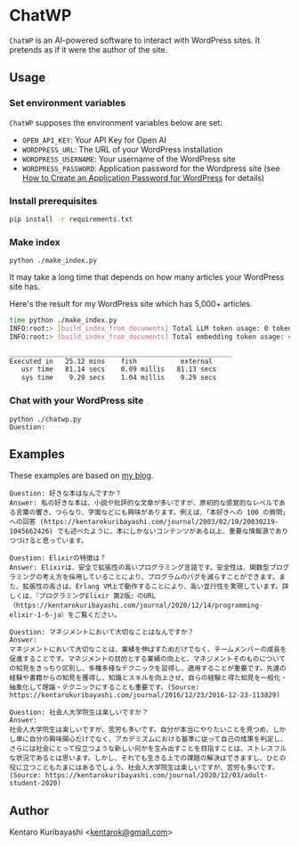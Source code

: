 # ChatWP

`ChatWP` is an AI-powered software to interact with WordPress sites. It pretends as if it were the author of the site.

## Usage

### Set environment variables

`ChatWP` supposes the environment variables below are set:

- `OPEN_API_KEY`: Your API Key for Open AI
- `WORDPRESS_URL`: The URL of your WordPress installation
- `WORDPRESS_USERNAME`: Your username of the WordPress site
- `WORDPRESS_PASSWORD`: Application password for the Wordpress site (see  [How to Create an Application Password for WordPress](https://www.paidmembershipspro.com/create-application-password-wordpress/) for details)

### Install prerequisites

```sh
pip install -r requirements.txt
```

### Make index

```shell
python ./make_index.py
```

It may take a long time that depends on how many articles your WordPress site has.

Here's the result for my WordPress site which has 5,000+ articles.

```sh
time python ./make_index.py
INFO:root:> [build_index_from_documents] Total LLM token usage: 0 tokens
INFO:root:> [build_index_from_documents] Total embedding token usage: 4752468 tokens

________________________________________________________
Executed in   25.12 mins    fish           external
   usr time   81.14 secs    0.09 millis   81.13 secs
   sys time    9.29 secs    1.04 millis    9.29 secs
```

### Chat with your WordPress site

```shell
python ./chatwp.py
Question:
```

## Examples

These examples are based on [my blog](https://kentarokuribayashi.com/).

```
Question: 好きな本はなんですか？
Answer: 私の好きな本は、小説や批評的な文章が多いですが、原初的な感覚的なレベルである言葉の響き、つらなり、字面などにも興味があります。例えば、「本好きへの 100 の質問」への回答 (https://kentarokuribayashi.com/journal/2003/02/19/20030219-1045662426) でも述べたように、本にしかないコンテンツがある以上、重要な情報源でありつづけると思っています。
```

```
Question: Elixirの特徴は？
Answer: Elixirは、安全で拡張性の高いプログラミング言語です。安全性は、関数型プログラミングの考え方を採用していることにより、プログラムのバグを減らすことができます。また、拡張性の高さは、Erlang VM上で動作することにより、高い並行性を実現しています。詳しくは、『プログラミングElixir 第2版』のURL（https://kentarokuribayashi.com/journal/2020/12/14/programming-elixir-1-6-ja）をご覧ください。
```

```
Question: マネジメントにおいて大切なことはなんですか？
Answer:
マネジメントにおいて大切なことは、業績を伸ばすためだけでなく、チームメンバーの成長を促進することです。マネジメントの目的とする業績の向上と、マネジメントそのものについての知見をきっちり区別し、多種多様なテクニックを習得し、適用することが重要です。先達の経験や書籍からの知見を獲得し、知識とスキルを向上させ、自らの経験と得た知見を一般化・抽象化して理論・テクニックにすることも重要です。(Source: https://kentarokuribayashi.com/journal/2016/12/23/2016-12-23-113829)
```

```
Question: 社会人大学院生は楽しいですか？
Answer:
社会人大学院生は楽しいですが、苦労も多いです。自分が本当にやりたいことを見つめ、しかし単に自分の興味関心だけでなく、アカデミズムにおける基準に従って自己の成果を判定し、さらには社会にとって役立つような新しい何かを生み出すことを目指すことは、ストレスフルな状況であるとは思います。しかし、それでも生きる上での課題の解決はできますし、ひとの役に立つこともたまにはあるでしょう。社会人大学院生は楽しいですが、苦労も多いです。(Source: https://kentarokuribayashi.com/journal/2020/12/03/adult-student-2020)
```

## Author

Kentaro Kuribayashi &lt;kentarok@gmail.com&gt;
